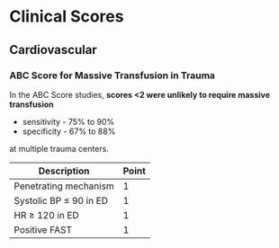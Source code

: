 # Clinical Scores

## Cardiovascular

### ABC Score for Massive Transfusion in Trauma

In the ABC Score studies, **scores <2 were unlikely to require massive transfusion**

- sensitivity - 75% to 90%
- specificity - 67% to 88%

at multiple trauma centers.

| Description                | Point |
| -------------------------- | ----- |
| Penetrating mechanism      | 1     |
| Systolic BP &leq; 90 in ED | 1     |
| HR &geq; 120 in ED         | 1     |
| Positive FAST              | 1     |

